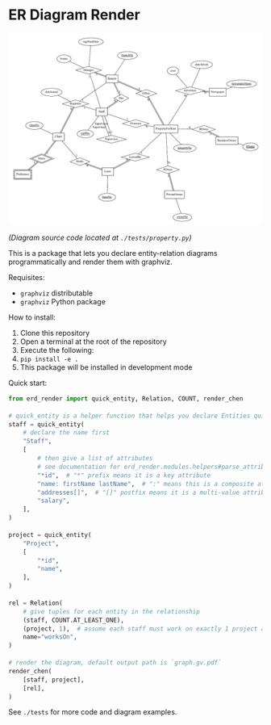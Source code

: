 # ER Diagram Render

![](docs/er-diagram.png)

_(Diagram source code located at `./tests/property.py`)_

This is a package that lets you declare entity-relation diagrams programmatically and render them with graphviz.

Requisites:

- `graphviz` distributable
- `graphviz` Python package

How to install:

1. Clone this repository
2. Open a terminal at the root of the repository
3. Execute the following:
4. `pip install -e .`
5. This package will be installed in development mode


Quick start:

```python
from erd_render import quick_entity, Relation, COUNT, render_chen

# quick_entity is a helper function that helps you declare Entities quickly
staff = quick_entity(
    # declare the name first
    "Staff",
    [
        # then give a list of attributes
        # see documentation for erd_render.modules.helpers#parse_attribute for more info
        "*id",  # "*" prefix means it is a key attribute
        "name: firstName lastName",  # ":" means this is a composite attribute, subattributes are space-separated
        "addresses[]",  # "[]" postfix means it is a multi-value attribute
        "salary",
    ],
)

project = quick_entity(
    "Project",
    [
        "*id",
        "name",
    ],
)

rel = Relation(
    # give tuples for each entity in the relationship
    (staff, COUNT.AT_LEAST_ONE),
    (project, 1),  # assume each staff must work on exactly 1 project at any time
    name="worksOn",
)

# render the diagram, default output path is `graph.gv.pdf`
render_chen(
    [staff, project],
    [rel],
)
```

See `./tests` for more code and diagram examples.
